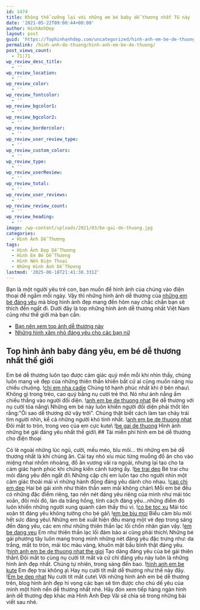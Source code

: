 ```yaml
---
id: 1474
title: Không thể cưỡng lại với những em bé baby dễ thương nhất TG này
date: '2021-05-22T09:00:44+00:00'
author: HinhAnhDep
layout: post
guid: 'https://Tophinhanhdep.com/uncategorized/hinh-anh-em-be-de-thuong/'
permalink: /hinh-anh-de-thuong/hinh-anh-em-be-de-thuong/
post_views_count:
  - 71|71
wp_review_desc_title:
  - ''
wp_review_location:
  - ''
wp_review_color:
  - ''
wp_review_fontcolor:
  - ''
wp_review_bgcolor1:
  - ''
wp_review_bgcolor2:
  - ''
wp_review_bordercolor:
  - ''
wp_review_user_review_type:
  - ''
wp_review_custom_colors:
  - ''
wp_review_type:
  - ''
wp_review_userReview:
  - ''
wp_review_total:
  - ''
wp_review_user_reviews:
  - ''
wp_review_review_count:
  - ''
wp_review_heading:
  - ''
image: /wp-content/uploads/2021/03/be-gai-de-thuong.jpg
categories:
  - Hình Ảnh Dễ Thương
tags:
  - Hình Ảnh Đẹp Dễ Thương
  - Hình Em Bé Dễ Thương
  - Hình Nền Điện Thoại
  - Những Hình Ảnh Dễ Thương
lastmod: '2025-06-18T21:41:38.331Z'
---
```

Bạn là một người yêu trẻ con, bạn muốn để hình ảnh của chúng vào điện thoại để ngắm mỗi ngày. Vậy thì những hình ảnh dễ thương của [những em bé đáng yêu](https://tophinhanhdep.com/hinh-anh-de-thuong/hinh-anh-em-be-de-thuong/) mà blog hình ảnh đẹp mang đến hôm nay chắc chắn bạn sẽ thích đến ngất đi. Dưới đây là top những hình ảnh dễ thương nhất Việt Nam cũng như thế giới mà bạn cần.

- [Bạn nên xem top ảnh dễ thương này](https://tophinhanhdep.com/hinh-anh-de-thuong/nhung-hinh-anh-de-thuong-dep-nhat/)
- [Những hình xăm nhỏ đáng yêu cho các bạn nữ](https://tophinhanhdep.com/hinh-xam-dep/hinh-xam-nho-dep/)

## Top hình ảnh baby đáng yêu, em bé dễ thương nhất thế giới

Em bé dễ thương luôn tạo được cảm giác quý mến mỗi khi nhìn thấy, chúng luôn mang vẻ đẹp của những thiên thần khiến bất cứ ai cũng muốn nâng niu chiều chuộng. \![chi em nha cadie](https://tophinhanhdep.com/wp-content/uploads/2021/03/chi-em-nha-cadie.jpg) Chúng tớ hạnh phúc nhất khi ở bên nhau\ Không gì trong trẻo, cao quý bằng nụ cười trẻ thơ. Nó như ánh nắng ấm chiếu thẳng vào người đối diện. \![anh em be de thuong nhat](https://tophinhanhdep.com/wp-content/uploads/2021/03/anh-em-be-de-thuong.jpg) Bé dễ thương với nụ cười tỏa nắng\ Những em bé này luôn khiến người đối diện phải thốt lên rằng:"Ôi sao dễ thương dữ vậy trời". Chúng thật biết cách làm tan chảy trái tim người nhìn, kể cả những người khó tính nhất. \![anh em be de thuong nhat](https://tophinhanhdep.com/wp-content/uploads/2021/03/anh-em-be-de-thuong-nhat.jpg) Đôi mắt to tròn, trong veo của em cực kute\ \![be gai de thuong](https://tophinhanhdep.com/wp-content/uploads/2021/03/be-gai-de-thuong.jpg) Hình ảnh những bé gái đáng yêu nhất thế giới\ ## Tải miễn phí hình em bé dễ thương cho điện thoại

Có lẽ ngoài những lúc ngủ, cười, mếu méo, bĩu môi... thì những em bé dễ thương nhất là khi chúng ăn. Cái tay nhỏ xíu múc từng muỗng đồ ăn cho vào miệng nhai nhồm nhoàng, đồ ăn vương vãi ra ngoài, nhưng lại tạo cho ta cảm giác hạnh phúc khi chứng kiến cảnh tượng ấy. \![be trai dep](https://tophinhanhdep.com/wp-content/uploads/2021/03/be-trai-dep.jpg) Bé trai chu môi đáng yêu đến ngất đi\ Những cặp chị em luôn tạo cho người nhìn một cảm giác thoải mái vì những hành động đáng yêu dành cho nhau. \![cap chi em dep](https://tophinhanhdep.com/wp-content/uploads/2021/03/cap-chi-em-dep.jpg) Hai bé gái xinh như thiên thần xem mãi không chán\ Mỗi em bé đều có những đặc điểm riêng, tạo nên nét đáng yêu riêng của mình như mái tóc xoăn, đôi môi đỏ, làn da trắng hồng, tính cách đáng yệu...những điểm đó luôn khiến những người xung quanh cảm thấy thú vị. \![co be toc xu](https://tophinhanhdep.com/wp-content/uploads/2021/03/co-be-toc-xu.jpg) Mái tóc xoăn tít đáng yêu không tưởng cho bé gái\ \![em be biu moi](https://tophinhanhdep.com/wp-content/uploads/2021/03/em-be-biu-moi.jpg) Biểu cảm bĩu môi hết sức đáng yêu\ Những em bé xuất hiện đều mang một vẻ đẹp trong sáng đến đáng yêu, các em như những thiên thần lạc lối chốn nhân gian vậy. \![em be dang yeu](https://tophinhanhdep.com/wp-content/uploads/2021/03/em-be-dang-yeu.jpg) Em như thiên thần lạc lối đảm bảo ai cũng phải thích\ Những bé gái phương tây luôn mang trong mình những nét đáng yêu đặc trưng như: da trắng, mắt to tròn, mái tóc màu vàng, khuôn mặt bầu bĩnh thật đáng yêu. \![hinh anh em be de thuong nhat the gioi](https://tophinhanhdep.com/wp-content/uploads/2021/03/hinh-anh-em-be-de-thuong-nhat-the-gioi-13.jpg) Tạo dáng đáng yêu của bé gái thiên thần\ Đôi mắt to cùng nụ cười tít mắt và cử chỉ đáng yêu này luôn là những hình ảnh đẹp nhất. Chúng tự nhiên, trong sáng đến bao. \![hinh anh em be kute](https://tophinhanhdep.com/wp-content/uploads/2021/03/hinh-anh-em-be-kute.jpg) Em đẹp trai không ạ\ Hay nụ cười tít mắt dễ thương như thế này đây. \![Em be dep nhat](https://tophinhanhdep.com/wp-content/uploads/2021/03/em-be-dep-nhat.jpg) Nụ cười tít mắt cute\ Với những hình ảnh em bé dễ thương trên, blog hình ảnh đẹp hi vọng các bạn sẽ tìm được cho chú dế yêu của mình một hình nền dễ thương nhất nhé. Hãy đón xem tiếp hàng ngàn hình ảnh dễ thương đẹp khác mà Hình Ảnh Đẹp Vãi sẽ chia sẻ trong những bài viết sau nhé.
